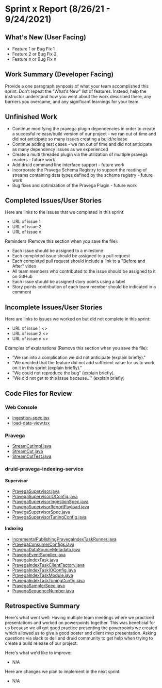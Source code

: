 # Sprint x Report (8/26/21 - 9/24/2021)

## What's New (User Facing)
 * Feature 1 or Bug Fix 1
 * Feature 2 or Bug Fix 2
 * Feature n or Bug Fix n

## Work Summary (Developer Facing)
Provide a one paragraph synposis of what your team accomplished this sprint. Don't repeat the "What's New" list of features. Instead, help the instructor understand how you went about the work described there, any barriers you overcame, and any significant learnings for your team.

## Unfinished Work
- Continue modifying the pravega plugin dependencies in order to create a succesful release/build version of our project - we ran out of time and did not anticipate so many issues creating a build/release
- Continue adding test cases - we ran out of time and did not anticipate as many dependency issues as we experienced
- Create a multi threaded plugin via the utilization of multiple pravega readers - future work
- Add druid command line interface support - future work
- Incorporate the Pravega Schema Registry to support the reading of streams containing data types defined by the schema registry - future work
- Bug fixes and optimization of the Pravega Plugin - future work


## Completed Issues/User Stories
Here are links to the issues that we completed in this sprint:

 * URL of issue 1
 * URL of issue 2
 * URL of issue n

 Reminders (Remove this section when you save the file):
  * Each issue should be assigned to a milestone
  * Each completed issue should be assigned to a pull request
  * Each completed pull request should include a link to a "Before and After" video
  * All team members who contributed to the issue should be assigned to it on GitHub
  * Each issue should be assigned story points using a label
  * Story points contribution of each team member should be indicated in a comment
 
 ## Incomplete Issues/User Stories
 Here are links to issues we worked on but did not complete in this sprint:
 
 * URL of issue 1 <<One sentence explanation of why issue was not completed>>
 * URL of issue 2 <<One sentence explanation of why issue was not completed>>
 * URL of issue n <<One sentence explanation of why issue was not completed>>
 
 Examples of explanations (Remove this section when you save the file):
  * "We ran into a complication we did not anticipate (explain briefly)." 
  * "We decided that the feature did not add sufficient value for us to work on it in this sprint (explain briefly)."
  * "We could not reproduce the bug" (explain briefly).
  * "We did not get to this issue because..." (explain briefly)

## Code Files for Review
### Web Console
- [ingestion-spec.tsx](https://github.com/WSUCptSCapstone-Fall2022Spring2023/dell-pravegaolapjava/blob/pravega-connector/web-console/src/druid-models/ingestion-spec/ingestion-spec.tsx)
- [load-data-view.tsx](https://github.com/WSUCptSCapstone-Fall2022Spring2023/dell-pravegaolapjava/blob/pravega-connector/web-console/src/views/load-data-view/load-data-view.tsx)
### Pravega
- [StreamCutImpl.java](https://github.com/derekm/pravega/blob/c76e8773cdf758301dd335e4c652a660acc7a0fd/client/src/main/java/io/pravega/client/stream/impl/StreamCutImpl.java)
- [StreamCut.java](https://github.com/derekm/pravega/blob/c76e8773cdf758301dd335e4c652a660acc7a0fd/client/src/main/java/io/pravega/client/stream/StreamCut.java)
- [StreamCutTest.java](https://github.com/derekm/pravega/blob/a606aa7bc47a3aa9b52f200a78673895e5e9b9d9/client/src/test/java/io/pravega/client/stream/StreamCutTest.java)
### druid-pravega-indexing-service
#### Supervisor
- [PravegaSupervisor.java](https://github.com/WSUCptSCapstone-Fall2022Spring2023/dell-pravegaolapjava/blob/pravega-connector/extensions-core/pravega-indexing-service/src/main/java/org/apache/druid/indexing/pravega/supervisor/PravegaSupervisor.java)
- [PravegaSupervisorIOConfig.java](https://github.com/WSUCptSCapstone-Fall2022Spring2023/dell-pravegaolapjava/blob/pravega-connector/extensions-core/pravega-indexing-service/src/main/java/org/apache/druid/indexing/pravega/supervisor/PravegaSupervisorIOConfig.java)
- [PravegaSupervisorIngestionSpec.java](https://github.com/WSUCptSCapstone-Fall2022Spring2023/dell-pravegaolapjava/blob/pravega-connector/extensions-core/pravega-indexing-service/src/main/java/org/apache/druid/indexing/pravega/supervisor/PravegaSupervisorIngestionSpec.java)
- [PravegaSupervisorReportPayload.java](https://github.com/WSUCptSCapstone-Fall2022Spring2023/dell-pravegaolapjava/blob/pravega-connector/extensions-core/pravega-indexing-service/src/main/java/org/apache/druid/indexing/pravega/supervisor/PravegaSupervisorReportPayload.java)
- [PravegaSupervisorSpec.java](https://github.com/WSUCptSCapstone-Fall2022Spring2023/dell-pravegaolapjava/blob/pravega-connector/extensions-core/pravega-indexing-service/src/main/java/org/apache/druid/indexing/pravega/supervisor/PravegaSupervisorSpec.java)
- [PravegaSupervisorTuningConfig.java](https://github.com/WSUCptSCapstone-Fall2022Spring2023/dell-pravegaolapjava/blob/pravega-connector/extensions-core/pravega-indexing-service/src/main/java/org/apache/druid/indexing/pravega/supervisor/PravegaSupervisorTuningConfig.java)
#### Indexing
- [IncrementalPublishingPravegaIndexTaskRunner.java](https://github.com/WSUCptSCapstone-Fall2022Spring2023/dell-pravegaolapjava/blob/pravega-connector/extensions-core/pravega-indexing-service/src/main/java/org/apache/druid/indexing/pravega/IncrementalPublishingPravegaIndexTaskRunner.java)
- [PravegaConsumerConfigs.java](https://github.com/WSUCptSCapstone-Fall2022Spring2023/dell-pravegaolapjava/blob/pravega-connector/extensions-core/pravega-indexing-service/src/main/java/org/apache/druid/indexing/pravega/PravegaConsumerConfigs.java)
- [PravegaDataSourceMetadata.java](https://github.com/WSUCptSCapstone-Fall2022Spring2023/dell-pravegaolapjava/blob/pravega-connector/extensions-core/pravega-indexing-service/src/main/java/org/apache/druid/indexing/pravega/PravegaDataSourceMetadata.java)
- [PravegaEventSupplier.java](https://github.com/WSUCptSCapstone-Fall2022Spring2023/dell-pravegaolapjava/blob/pravega-connector/extensions-core/pravega-indexing-service/src/main/java/org/apache/druid/indexing/pravega/PravegaEventSupplier.java)
- [PravegaIndexTask.java](https://github.com/WSUCptSCapstone-Fall2022Spring2023/dell-pravegaolapjava/blob/pravega-connector/extensions-core/pravega-indexing-service/src/main/java/org/apache/druid/indexing/pravega/PravegaIndexTask.java)
- [PravegaIndexTaskClientFactory.java](https://github.com/WSUCptSCapstone-Fall2022Spring2023/dell-pravegaolapjava/blob/pravega-connector/extensions-core/pravega-indexing-service/src/main/java/org/apache/druid/indexing/pravega/PravegaIndexTaskClientFactory.java)
- [PravegaIndexTaskIOConfig.java](https://github.com/WSUCptSCapstone-Fall2022Spring2023/dell-pravegaolapjava/blob/pravega-connector/extensions-core/pravega-indexing-service/src/main/java/org/apache/druid/indexing/pravega/PravegaIndexTaskIOConfig.java)
- [PravegaIndexTaskModule.java](https://github.com/WSUCptSCapstone-Fall2022Spring2023/dell-pravegaolapjava/blob/pravega-connector/extensions-core/pravega-indexing-service/src/main/java/org/apache/druid/indexing/pravega/PravegaIndexTaskModule.java)
- [PravegaIndexTaskTuningConfig.java](https://github.com/WSUCptSCapstone-Fall2022Spring2023/dell-pravegaolapjava/blob/pravega-connector/extensions-core/pravega-indexing-service/src/main/java/org/apache/druid/indexing/pravega/PravegaIndexTaskTuningConfig.java)
- [PravegaSamplerSpec.java](https://github.com/WSUCptSCapstone-Fall2022Spring2023/dell-pravegaolapjava/blob/pravega-connector/extensions-core/pravega-indexing-service/src/main/java/org/apache/druid/indexing/pravega/PravegaSamplerSpec.java)
- [PravegaSequenceNumber.java](https://github.com/WSUCptSCapstone-Fall2022Spring2023/dell-pravegaolapjava/blob/pravega-connector/extensions-core/pravega-indexing-service/src/main/java/org/apache/druid/indexing/pravega/PravegaSequenceNumber.java)
 
## Retrospective Summary
Here's what went well: Having multiple team meetings where we practiced presentations and worked on powerpoints together. This was beneficial for us because we all got good practice presenting the powerpoints we created which allowed us to give a good poster and client mvp presentation. Asking questions via slack to dell and druid community to get help when trying to create a build release of our project.
 
Here's what we'd like to improve:
   * N/A
  
Here are changes we plan to implement in the next sprint:
   * N/A

